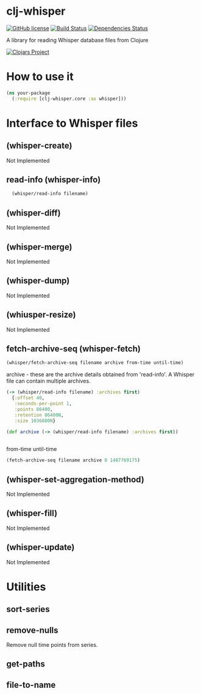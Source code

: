 # clj-whisper

[![GitHub license](https://img.shields.io/badge/license-MIT-blue.svg)](https://raw.githubusercontent.com/cybem/clj-whisper/master/LICENSE)
[![Build Status](https://travis-ci.org/cybem/clj-whisper.svg?branch=master)](https://travis-ci.org/cybem/clj-whisper)
[![Dependencies Status](http://jarkeeper.com/cybem/clj-whisper/status.svg)](http://jarkeeper.com/cybem/clj-whisper)

A library for reading Whisper database files from Clojure

[![Clojars Project](http://clojars.org/clj-whisper/latest-version.svg)](http://clojars.org/clj-whisper)

# How to use it
```clojure
(ns your-package
  (:require [clj-whisper.core :as whisper]))
```

# Interface to Whisper files

## (whisper-create)
Not Implemented

## read-info (whisper-info)
```clojure
  (whisper/read-info filename)
```

## (whisper-diff)
Not Implemented

## (whisper-merge)
Not Implemented

## (whisper-dump)
Not Implemented

## (whiusper-resize)
Not Implemented

## fetch-archive-seq (whisper-fetch)
```clojure
(whisper/fetch-archive-seq filename archive from-time until-time)
```
archive - these are the archive details obtained from 'read-info'. A
  Whisper file can contain multiple archives.
```clojure
(-> (whisper/read-info filename) :archives first)
  {:offset 40,
   :seconds-per-point 1,
   :points 86400,
   :retention 86400N,
   :size 1036800N}

(def archive (-> (whisper/read-info filename) :archives first))
   
```

from-time until-time
```clojure
(fetch-archive-seq filename archive 0 1487769175)
```
## (whisper-set-aggregation-method)
Not Implemented

## (whisper-fill)
Not Implemented

## (whisper-update)
Not Implemented

# Utilities

## sort-series

## remove-nulls
Remove null time points from series.

## get-paths

## file-to-name

